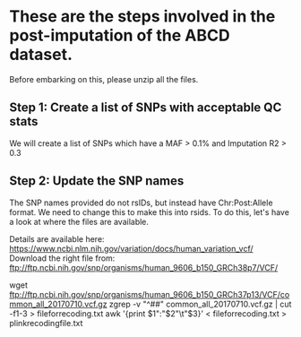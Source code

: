 # These are the steps involved in the post-imputation of the ABCD dataset.

Before embarking on this, please unzip all the files. 

## Step 1: Create a list of SNPs with acceptable QC stats
We will create a list of SNPs which have a MAF > 0.1% and Imputation R2 > 0.3

## Step 2: Update the SNP names
The SNP names provided do not rsIDs, but instead have Chr:Post:Allele format. We need to change this to make this into rsids.
To do this, let's have a look at where the files are available. 

Details are available here: https://www.ncbi.nlm.nih.gov/variation/docs/human_variation_vcf/
Download the right file from: ftp://ftp.ncbi.nih.gov/snp/organisms/human_9606_b150_GRCh38p7/VCF/


wget ftp://ftp.ncbi.nih.gov/snp/organisms/human_9606_b150_GRCh37p13/VCF/common_all_20170710.vcf.gz
zgrep -v "^##" common_all_20170710.vcf.gz | cut -f1-3 > fileforrecoding.txt
awk '{print $1":"$2"\t"$3}' < fileforrecoding.txt > plinkrecodingfile.txt
